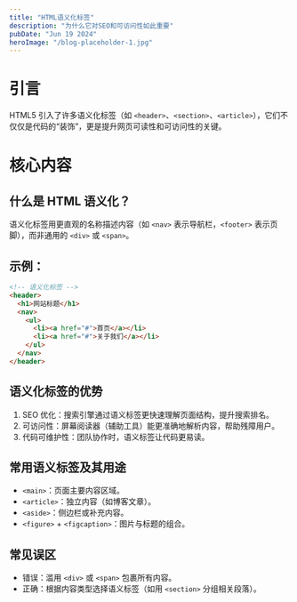 ```yaml
---
title: "HTML语义化标签"
description: "为什么它对SEO和可访问性如此重要"
pubDate: "Jun 19 2024"
heroImage: "/blog-placeholder-1.jpg"
---
```


# 引言

HTML5 引入了许多语义化标签（如 `<header>`、`<section>`、`<article>`），它们不仅仅是代码的“装饰”，更是提升网页可读性和可访问性的关键。

# 核心内容

## 什么是 HTML 语义化？

语义化标签用更直观的名称描述内容（如 `<nav>` 表示导航栏，`<footer>` 表示页脚），而非通用的 `<div>` 或 `<span>`。

## 示例：

```html
<!-- 语义化标签 -->
<header>
  <h1>网站标题</h1>
  <nav>
    <ul>
      <li><a href="#">首页</a></li>
      <li><a href="#">关于我们</a></li>
    </ul>
  </nav>
</header>
```

## 语义化标签的优势

1. SEO 优化：搜索引擎通过语义标签更快速理解页面结构，提升搜索排名。
2. 可访问性：屏幕阅读器（辅助工具）能更准确地解析内容，帮助残障用户。
3. 代码可维护性：团队协作时，语义标签让代码更易读。

## 常用语义标签及其用途

- `<main>`：页面主要内容区域。
- `<article>`：独立内容（如博客文章）。
- `<aside>`：侧边栏或补充内容。
- `<figure>` + `<figcaption>`：图片与标题的组合。

## 常见误区

- 错误：滥用 `<div>` 或 `<span>` 包裹所有内容。
- 正确：根据内容类型选择语义标签（如用 `<section>` 分组相关段落）。
